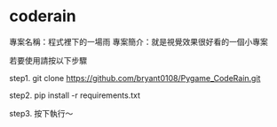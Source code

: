 # coderain

專案名稱：程式裡下的一場雨
專案簡介：就是視覺效果很好看的一個小專案

若要使用請按以下步驟

step1. git clone https://github.com/bryant0108/Pygame_CodeRain.git

step2. pip install -r requirements.txt

step3. 按下執行～
